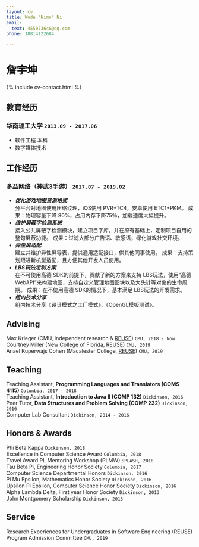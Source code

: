 ```yaml
---
layout: cv
title: Wode "Nimo" Ni
email:
  text: 455073646@qq.com
phone: 18814122684

---
```


# 詹宇坤

<!--
include contact information from the front matter
Supported arguments:
    - homepage: url, text
    - phone
    - email
-->

{% include cv-contact.html %}

## 教育经历

### **华南理工大学** `2013.09 - 2017.06`
- 软件工程 本科
- 数字媒体技术

## 工作经历

### **多益网络（神武3手游）** `2017.07 - 2019.02`

- **_优化游戏地图资源格式_**<br>
分平台对地图使用压缩纹理，iOS使用 PVR+TC4，安卓使用 ETC1+PKM。
成果：物理容量下降 80%，占用内存下降75％，加载速度大幅提升。
- **_维护屏蔽字检测系统_**<br>
接入公共屏蔽字检测模块，建立项目字库，并在原有基础上，定制项目自用的
整句屏蔽功能。
成果：过滤大部分广告语、敏感语，绿化游戏社交环境。
- **_异型屏适配_**<br>
建立并维护异性屏导表，提供通用适配接口，供其他同事使用。
成果：支持策划跟进新机型适配，且方便其他开发人员使用。
- **_LBS玩法定制方案_**<br>
在不可使用高德 SDK的前提下，贡献了新的方案来支持 LBS玩法，使用“高德
WebAPI”来构建地图，支持自定义管理地图图块以及大头针等对象的生命周期。
成果：在不使用高德 SDK的情况下，基本满足 LBS玩法的开发需求。
- **_组内技术分享_**<br>
组内技术分享《设计模式之工厂模式》、《OpenGL模板测试》。

## Advising

Max Krieger (CMU, independent research & [REUSE](https://www.cmu.edu/scs/isr/reuse/)) `CMU, 2018 - Now` <br>
Courtney Miller (New College of Florida, [REUSE](https://www.cmu.edu/scs/isr/reuse/)) `CMU, 2019` <br>
Anael Kuperwajs Cohen (Macalester College, [REUSE](https://www.cmu.edu/scs/isr/reuse/)) `CMU, 2019` <br>

## Teaching

Teaching Assistant, **Programming Languages and Translators (COMS 4115)** `Columbia, 2017 - 2018` <br>
Teaching Assistant, **Introduction to Java II (COMP 132)** `Dickinson, 2016` <br>
Peer Tutor, **Data Structures and Problem Solving (COMP 232)** `Dickinson, 2016` <br>
Computer Lab Consultant `Dickinson, 2014 - 2016` <br>

## Honors & Awards

Phi Beta Kappa `Dickinson, 2018` <br>
Excellence in Computer Science Award `Columbia, 2018` <br>
Travel Award PL Mentoring Workshop (PLMW) `SPLASH, 2018` <br>
Tau Beta Pi, Engineering Honor Society `Columbia, 2017` <br>
Computer Science Departmental Honors `Dickinson, 2016` <br>
Pi Mu Epsilon, Mathematics Honor Society `Dickinson, 2016` <br>
Upsilon Pi Epsilon, Computer Science Honor Society `Dickinson, 2016` <br>
Alpha Lambda Delta, First year Honor Society `Dickinson, 2013`<br>
John Montgomery Scholarship `Dickinson, 2013` <br>

## Service

Research Experiences for Undergraduates in Software Engineering (REUSE) Program Admission Committee `CMU, 2019`

<!-- ### Footer

Last updated: May 2013 -->
